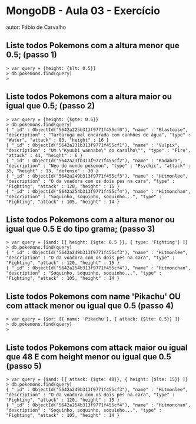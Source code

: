 # MongoDB - Aula 03 - Exercício
autor: Fábio de Carvalho

## Liste todos Pokemons com a altura menor que 0.5; (passo 1)
```
> var query = {height: {$lt: 0.5}}
> db.pokemons.find(query)
>
```

## Liste todos Pokemons com a altura maior ou igual que 0.5; (passo 2)

```
> var query = {height: {$gte: 0.5}}
> db.pokemons.find(query)
{ "_id" : ObjectId("5642a225b313f9771f455cf0"), "name" : "Blastoise", "description" : "Tartaruga mal encarada com canhões de água", "type" : "Water", "attack" : 83, "height" : 16 }
{ "_id" : ObjectId("5642a231b313f9771f455cf1"), "name" : "Vulpix", "description" : "Um \"Kyuubi wannabe\" do caralho\"", "type" : "Fire", "attack" : 41, "height" : 6 }
{ "_id" : ObjectId("5642a23fb313f9771f455cf2"), "name" : "Kadabra", "description" : "Neo do mundo pokemon", "type" : "Psychic", "attack" : 35, "height" : 13, "defense" : 30 }
{ "_id" : ObjectId("5642a249b313f9771f455cf3"), "name" : "Hitmonlee", "description" : "O da voadora com os dois pés na cara", "type" : "Fighting", "attack" : 120, "height" : 15 }
{ "_id" : ObjectId("5642a254b313f9771f455cf4"), "name" : "Hitmonchan", "description" : "Soquinho, soquinho, soquinho...", "type" : "Fighting", "attack" : 105, "height" : 14 }
```
## Liste todos Pokemons com a altura menor ou igual que 0.5 E do tipo grama; (passo 3)

```
> var query = {$and: [{ height: {$gte: 0.5 }}, { type: 'Fighting'} ]}
> db.pokemons.find(query)
{ "_id" : ObjectId("5642a249b313f9771f455cf3"), "name" : "Hitmonlee", "description" : "O da voadora com os dois pés na cara", "type" : "Fighting", "attack" : 120, "height" : 15 }
{ "_id" : ObjectId("5642a254b313f9771f455cf4"), "name" : "Hitmonchan", "description" : "Soquinho, soquinho, soquinho...", "type" : "Fighting", "attack" : 105, "height" : 14 }
```

## Liste todos Pokemons com name 'Pikachu' OU com attack menor ou igual que 0.5 (passo 4)

```
> var query = {$or: [{ name: 'Pikachu'}, { attack: {$lte: 0.5}} ]}
> db.pokemons.find(query)
>
```

## Liste todos Pokemons com attack maior ou igual que 48 E com height menor ou igual que 0.5 (passo 5)

```
> var query = {$and: [{ attack: {$gte: 48}}, { height: {$lte: 15}} ]}
> db.pokemons.find(query)
{ "_id" : ObjectId("5642a249b313f9771f455cf3"), "name" : "Hitmonlee", "description" : "O da voadora com os dois pés na cara", "type" : "Fighting", "attack" : 120, "height" : 15 }
{ "_id" : ObjectId("5642a254b313f9771f455cf4"), "name" : "Hitmonchan", "description" : "Soquinho, soquinho, soquinho...", "type" : "Fighting", "attack" : 105, "height" : 14 }
```


